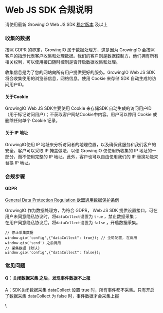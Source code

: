 # Web JS SDK 合规说明

请使用最新 GrowingIO Web JS SDK [稳定版本](../web-js-sdk/webjs-log.md) 及以上

### 收集的数据

按照 GDPR 的界定，GrowingIO 属于数据处理方，这是因为 GrowingIO 会按照客户的指示代表客户收集和处理数据。我们的客户则是数据控制方，他们拥有所有相关权利，可以使用接口随时控制是否开启数据收集和处理。

收集信息是为了您的网站向所有用户提供更好的服务。GrowingIO Web JS SDK 将会收集使用的浏览器信息，网络信息。使用 Cookie 来存储 SDK 自动生成的访问用户ID。

#### 关于Cookie <a href="#guan-yu-cookie" id="guan-yu-cookie"></a>

GrowingIO Web JS SDK主要使用 Cookie 来存储SDK 自动生成的访问用户ID（用于标记访问用户）；不获取客户网站Cookie中内容。用户可以停用 Cookie 或删除任何单个 Cookie 记录。

#### 关于 IP 地址 <a href="#guan-yu-ip-di-zhi" id="guan-yu-ip-di-zhi"></a>

GrowingIO使用 IP 地址来分析访问者的地理位置，以及确保此服务和我们客户的安全。客户可以采取 IP 掩盖做法，以便 GrowingIO 仅使用所收集的 IP 地址的一部分，而不使用完整的 IP 地址。此外，客户也可以自由使用我们的 IP 替换功能来替换 IP 地址。

### 合规步骤 <a href="#he-gui-bu-zhou" id="he-gui-bu-zhou"></a>

#### GDPR <a href="#gdpr" id="gdpr"></a>

[​General Data Protection Regulation 欧盟通用数据保护条例](https://zh.wikipedia.org/wiki/%E6%AD%90%E7%9B%9F%E4%B8%80%E8%88%AC%E8%B3%87%E6%96%99%E4%BF%9D%E8%AD%B7%E8%A6%8F%E7%AF%84)​

GrowingIO 作为数据处理方，为符合 GDPR， Web JS SDK 提供设置接口，可在用户未同意隐私协议时，将`dataCollect`设置为 `true` ，禁止数据采集；\
在用户同意隐私协议后，将`dataCollect`设置为 `false` ，开启数据采集。

```
// 停止采集数据
window.gio('config',{"dataCollect": true}); // 全局配置, 在调用 window.gio('send') 之前调用
// 采集数据 (默认)
window.gio('config',{"dataCollect": false});
```

### 常见问题 <a href="#chang-jian-wen-ti" id="chang-jian-wen-ti"></a>

#### Q：关闭数据采集 之后，发现事件数据不上报 <a href="#qdatacollect-she-zhi-false-zhi-hou-fa-xian-shi-jian-shu-ju-bu-shang-bao" id="qdatacollect-she-zhi-false-zhi-hou-fa-xian-shi-jian-shu-ju-bu-shang-bao"></a>

A：SDK关闭数据采集 dataCollect 设置 true 时，所有事件都不采集。只有开启了数据采集 dataCollect 为 false 时，事件数据才会采集上报

\
